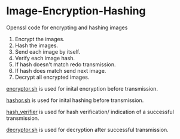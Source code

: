 # Image-Encryption-Hashing
Openssl code for encrypting and hashing images

1. Encrypt the images.
2. Hash the images.
3. Send each image by itself.
4. Verify each image hash.
5. If hash doesn't match redo transmission.
6. If hash does match send next image.
7. Decrypt all encrypted images.

[encryptor.sh](https://github.com/Team-Projects-4/Image-Encryption/blob/main/encryptor.sh) is used for inital encryption before transmission.

[hashor.sh](https://github.com/Team-Projects-4/Image-Encryption-Hashing/blob/main/hashor.sh) is used for inital hashing before transmission.

[hash_verifier](https://github.com/Team-Projects-4/Image-Encryption-Hashing/blob/main/hash_verifier.sh) is used for hash verification/ indication of a successful transmission.

[decryptor.sh](https://github.com/Team-Projects-4/Image-Encryption/blob/main/decryptor.sh) is used for decryption after successful transmission.
